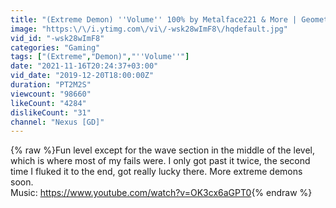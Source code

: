 ```yaml
---
title: "(Extreme Demon) ''Volume'' 100% by Metalface221 & More | Geometry Dash [2.11]"
image: "https:\/\/i.ytimg.com\/vi\/-wsk28wImF8\/hqdefault.jpg"
vid_id: "-wsk28wImF8"
categories: "Gaming"
tags: ["(Extreme","Demon)","''Volume''"]
date: "2021-11-16T20:24:37+03:00"
vid_date: "2019-12-20T18:00:00Z"
duration: "PT2M2S"
viewcount: "98660"
likeCount: "4284"
dislikeCount: "31"
channel: "Nexus [GD]"
---
```

{% raw %}Fun level except for the wave section in the middle of the level, which is where most of my fails were. I only got past it twice, the second time I fluked it to the end, got really lucky there. More extreme demons soon.<br />Music: <a rel="nofollow" target="blank" href="https://www.youtube.com/watch?v=OK3cx6aGPT0">https://www.youtube.com/watch?v=OK3cx6aGPT0</a>{% endraw %}
